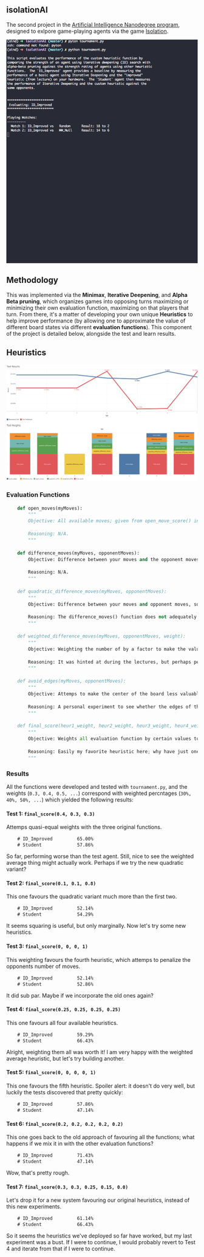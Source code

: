 ## isolationAI

The second project in the [Artificial Intelligence Nanodegree program](https://classroom.udacity.com/nanodegrees/nd889/syllabus), designed to exlpore game-playing agents via the game [Isolation](http://sashazd.herokuapp.com/projects/2014/12/12/isolation-player-centric-game-ai/).

![](screencap.gif)

## Methodology
This was implemented via the **Minimax**, **Iterative Deepening**, and **Alpha Beta pruning**, which organizes games into opposing turns maximizing or minimizing their own evaluation function, maximizing on that players that turn. From there, it's a matter of developing your own unique **Heuristics** to help improve performance (by allowing one to approximate the value of different board states via different **evaluation functions**). This component of the project is detailed below, alongside the test and learn results. 

## Heuristics

![](heuristic_chart.png)

### Evaluation Functions
```python 
    def open_moves(myMoves):
        """
        Objective: All available moves; given from open_move_score() in the example.

        Reasoning: N/A.
        """

    def difference_moves(myMoves, opponentMoves):
        Objective: Difference between your moves and the opponent moves; given from improved_score() in the example.

        Reasoning: N/A.
        """

    def quadratic_difference_moves(myMoves, opponentMoves):
        """
        Objective: Difference between your moves and opponent moves, squared. 

        Reasoning: The difference_moves() function does not adequately acknowledge negative situations (when the opponent has more moves than you), so perhaps squaring might help. 
        """

    def weighted_difference_moves(myMoves, opponentMoves, weight):
        """
        Objective: Weighting the number of by a factor to make the value more dangerous. 

        Reasoning: It was hinted at during the lectures, but perhaps penalizing the opponent by weighting their moves more heavily might make us more reactive to any changes in their position.
        """

    def avoid_edges(myMoves, opponentMoves):
        """
        Objective: Attemps to make the center of the board less valuable than the edges.  

        Reasoning: A personal experiment to see whether the edges of the board were significantly more valuable than the center, and penalizing moves that favored that center. Turned out to not perform very well.
        """

    def final_score(heur1_weight, heur2_weight, heur3_weight, heur4_weight, heur5_weight):
        """
        Objective: Weights all evaluation function by certain values to yield a final score.

        Reasoning: Easily my favorite heuristic here; why have just one when you can have a weighted average of all the positions, and allow multiple factors to inform your final score? 
        """

```

### Results
All the functions were developed and tested with `tournament.py`, and the weights (`0.3, 0.4, 0.5, ...`) correspond with weighted percntages (`30%, 40%, 50%, ...`) which yielded the following results:

#### Test 1: `final_score(0.4, 0.3, 0.3)`
Attemps quasi-equal weights with the three original functions. 

```
    # ID_Improved         65.00%
    # Student             57.86%
```
So far, performing worse than the test agent. Still, nice to see the weighted average thing might actually work. Perhaps if we try the new quadratic variant? 

#### Test 2: `final_score(0.1, 0.1, 0.8)`
This one favours the quadratic variant much more than the first two.

```
    # ID_Improved         52.14%
    # Student             54.29%
```
It seems squaring is useful, but only marginally. Now let's try some new heuristics. 

#### Test 3: `final_score(0, 0, 0, 1)`
This weighting favours the fourth heuristic, which attemps to penalize the opponents number of moves.

```
    # ID_Improved         52.14%
    # Student             52.86%
```
It did sub par. Maybe if we incorporate the old ones again? 

#### Test 4: `final_score(0.25, 0.25, 0.25, 0.25)`
This one favours all four available heuristics. 

```
    # ID_Improved         59.29%
    # Student             66.43%
``` 
Alright, weighting them all was worth it! I am very happy with the weighted average heuristic, but let's try building another. 

#### Test 5: `final_score(0, 0, 0, 0, 1)`
This one favours the fifth heuristic. Spoiler alert: it doesn't do very well, but luckily the tests discovered that pretty quickly: 

```
    # ID_Improved         57.86%
    # Student             47.14%
```
#### Test 6: `final_score(0.2, 0.2, 0.2, 0.2, 0.2)`
This one goes back to the old approach of favouring all the functions; what happens if we mix it in with the other evaluation functions? 

```
    # ID_Improved         71.43%
    # Student             47.14%
```
Wow, that's pretty rough.  

#### Test 7: `final_score(0.3, 0.3, 0.25, 0.15, 0.0)`
Let's drop it for a new system favouring our original heuristics, instead of this new experiments. 

```
    # ID_Improved         61.14%
    # Student             66.43%
```
So it seems the heuristics we've deployed so far have worked, but my last experiment was a bust. If I were to continue, I would probably revert to Test 4 and iterate from that if I were to continue. 
